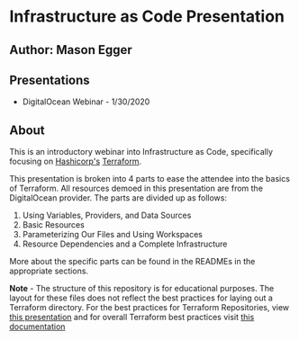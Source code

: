 # Infrastructure as Code Presentation
## Author: Mason Egger

## Presentations
* DigitalOcean Webinar - 1/30/2020

## About
This is an introductory webinar into Infrastructure as Code, specifically
focusing on [Hashicorp's](https://www.hashicorp.com/) [Terraform](https://www.terraform.io).


This presentation is broken into 4 parts to ease the attendee into the basics
of Terraform. All resources demoed in this presentation are from the DigitalOcean
provider. The parts are divided up as follows:

1. Using Variables, Providers, and Data Sources
2. Basic Resources
3. Parameterizing Our Files and Using Workspaces
4. Resource Dependencies and a Complete Infrastructure

More about the specific parts can be found in the READMEs in the appropriate
sections.

**Note** - The structure of this repository is for educational purposes. The 
layout for these files does not reflect the best practices for laying out
a Terraform directory. For the best practices for Terraform Repositories, view [this presentation](https://www.hashicorp.com/resources/terraform-repository-best-practices) and for overall Terraform 
best practices visit [this documentation](https://www.terraform.io/docs/cloud/guides/recommended-practices/index.html)
